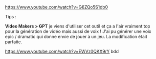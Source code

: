 https://www.youtube.com/watch?v=G8ZQo5S1db0




Tips : 

**Video Makers > GPT**
je viens d'utiliser cet outil et ça a l'air vraiment top pour la génération de vidéo mais aussi de voix ! J'ai pu générer une voix epic / dramatic qui donne envie de jouer à un jeu. La modification était parfaite.


https://www.youtube.com/watch?v=EWVz0QKX9rY
bdd

